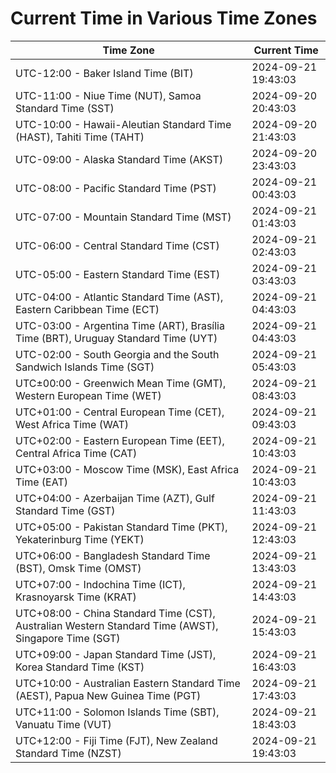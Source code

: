 # Current Time in Various Time Zones

| Time Zone | Current Time |
|-----------|--------------|
| UTC-12:00 - Baker Island Time (BIT) | 2024-09-21 19:43:03 |
| UTC-11:00 - Niue Time (NUT), Samoa Standard Time (SST) | 2024-09-20 20:43:03 |
| UTC-10:00 - Hawaii-Aleutian Standard Time (HAST), Tahiti Time (TAHT) | 2024-09-20 21:43:03 |
| UTC-09:00 - Alaska Standard Time (AKST) | 2024-09-20 23:43:03 |
| UTC-08:00 - Pacific Standard Time (PST) | 2024-09-21 00:43:03 |
| UTC-07:00 - Mountain Standard Time (MST) | 2024-09-21 01:43:03 |
| UTC-06:00 - Central Standard Time (CST) | 2024-09-21 02:43:03 |
| UTC-05:00 - Eastern Standard Time (EST) | 2024-09-21 03:43:03 |
| UTC-04:00 - Atlantic Standard Time (AST), Eastern Caribbean Time (ECT) | 2024-09-21 04:43:03 |
| UTC-03:00 - Argentina Time (ART), Brasília Time (BRT), Uruguay Standard Time (UYT) | 2024-09-21 04:43:03 |
| UTC-02:00 - South Georgia and the South Sandwich Islands Time (SGT) | 2024-09-21 05:43:03 |
| UTC±00:00 - Greenwich Mean Time (GMT), Western European Time (WET) | 2024-09-21 08:43:03 |
| UTC+01:00 - Central European Time (CET), West Africa Time (WAT) | 2024-09-21 09:43:03 |
| UTC+02:00 - Eastern European Time (EET), Central Africa Time (CAT) | 2024-09-21 10:43:03 |
| UTC+03:00 - Moscow Time (MSK), East Africa Time (EAT) | 2024-09-21 10:43:03 |
| UTC+04:00 - Azerbaijan Time (AZT), Gulf Standard Time (GST) | 2024-09-21 11:43:03 |
| UTC+05:00 - Pakistan Standard Time (PKT), Yekaterinburg Time (YEKT) | 2024-09-21 12:43:03 |
| UTC+06:00 - Bangladesh Standard Time (BST), Omsk Time (OMST) | 2024-09-21 13:43:03 |
| UTC+07:00 - Indochina Time (ICT), Krasnoyarsk Time (KRAT) | 2024-09-21 14:43:03 |
| UTC+08:00 - China Standard Time (CST), Australian Western Standard Time (AWST), Singapore Time (SGT) | 2024-09-21 15:43:03 |
| UTC+09:00 - Japan Standard Time (JST), Korea Standard Time (KST) | 2024-09-21 16:43:03 |
| UTC+10:00 - Australian Eastern Standard Time (AEST), Papua New Guinea Time (PGT) | 2024-09-21 17:43:03 |
| UTC+11:00 - Solomon Islands Time (SBT), Vanuatu Time (VUT) | 2024-09-21 18:43:03 |
| UTC+12:00 - Fiji Time (FJT), New Zealand Standard Time (NZST) | 2024-09-21 19:43:03 |
